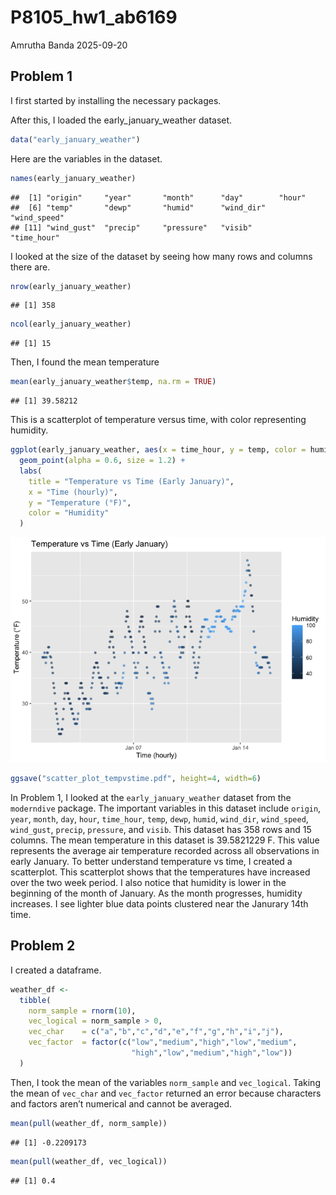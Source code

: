 P8105_hw1_ab6169
================
Amrutha Banda
2025-09-20

## Problem 1

I first started by installing the necessary packages.

After this, I loaded the early_january_weather dataset.

``` r
data("early_january_weather")
```

Here are the variables in the dataset.

``` r
names(early_january_weather)
```

    ##  [1] "origin"     "year"       "month"      "day"        "hour"      
    ##  [6] "temp"       "dewp"       "humid"      "wind_dir"   "wind_speed"
    ## [11] "wind_gust"  "precip"     "pressure"   "visib"      "time_hour"

I looked at the size of the dataset by seeing how many rows and columns
there are.

``` r
nrow(early_january_weather)
```

    ## [1] 358

``` r
ncol(early_january_weather)
```

    ## [1] 15

Then, I found the mean temperature

``` r
mean(early_january_weather$temp, na.rm = TRUE)
```

    ## [1] 39.58212

This is a scatterplot of temperature versus time, with color
representing humidity.

``` r
ggplot(early_january_weather, aes(x = time_hour, y = temp, color = humid)) +
  geom_point(alpha = 0.6, size = 1.2) +
  labs(
    title = "Temperature vs Time (Early January)",
    x = "Time (hourly)",
    y = "Temperature (°F)",
    color = "Humidity"
  )
```

![](p8105_hw1_ab6169_files/figure-gfm/unnamed-chunk-6-1.png)<!-- -->

``` r
ggsave("scatter_plot_tempvstime.pdf", height=4, width=6)
```

In Problem 1, I looked at the `early_january_weather` dataset from the
`moderndive` package. The important variables in this dataset include
`origin`, `year`, `month`, `day`, `hour`, `time_hour`, `temp`, `dewp`,
`humid`, `wind_dir`, `wind_speed`, `wind_gust`, `precip`, `pressure`,
and `visib`. This dataset has 358 rows and 15 columns. The mean
temperature in this dataset is 39.5821229 F. This value represents the
average air temperature recorded across all observations in early
January. To better understand temperature vs time, I created a
scatterplot. This scatterplot shows that the temperatures have increased
over the two week period. I also notice that humidity is lower in the
beginning of the month of January. As the month progresses, humidity
increases. I see lighter blue data points clustered near the Janurary
14th time.

## Problem 2

I created a dataframe.

``` r
weather_df <- 
  tibble(
    norm_sample = rnorm(10),
    vec_logical = norm_sample > 0,
    vec_char    = c("a","b","c","d","e","f","g","h","i","j"),
    vec_factor  = factor(c("low","medium","high","low","medium",
                           "high","low","medium","high","low"))
  )
```

Then, I took the mean of the variables `norm_sample` and `vec_logical`.
Taking the mean of `vec_char` and `vec_factor` returned an error because
characters and factors aren’t numerical and cannot be averaged.

``` r
mean(pull(weather_df, norm_sample))
```

    ## [1] -0.2209173

``` r
mean(pull(weather_df, vec_logical))
```

    ## [1] 0.4
